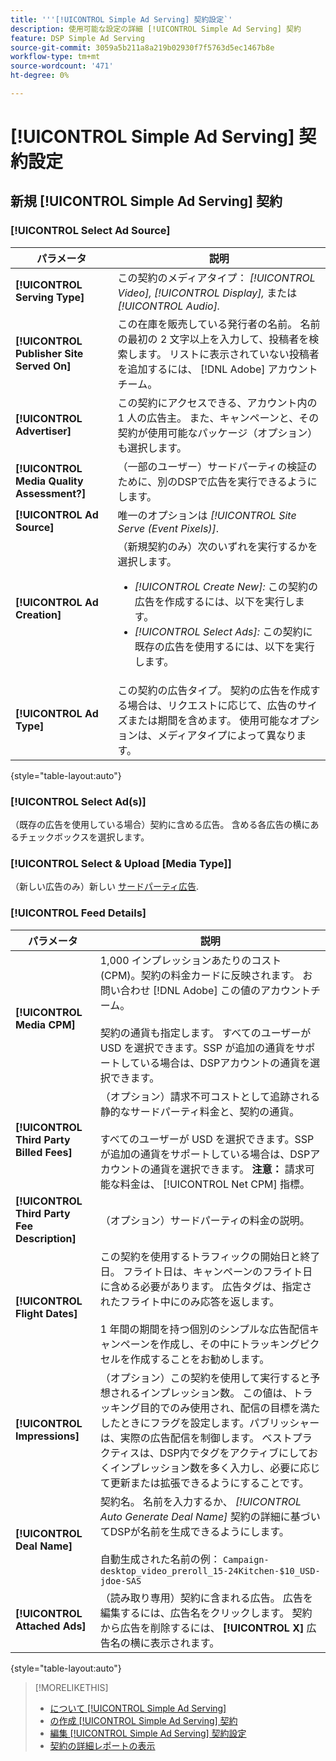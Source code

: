 ```yaml
---
title: '''[!UICONTROL Simple Ad Serving] 契約設定`'
description: 使用可能な設定の詳細 [!UICONTROL Simple Ad Serving] 契約
feature: DSP Simple Ad Serving
source-git-commit: 3059a5b211a8a219b02930f7f5763d5ec1467b8e
workflow-type: tm+mt
source-wordcount: '471'
ht-degree: 0%

---
```


# [!UICONTROL Simple Ad Serving] 契約設定

## 新規 [!UICONTROL Simple Ad Serving] 契約

### [!UICONTROL Select Ad Source]

| パラメータ | 説明 |
|-----------|-------------|
| **[!UICONTROL Serving Type]** | この契約のメディアタイプ： *[!UICONTROL Video],* *[!UICONTROL Display],* または *[!UICONTROL Audio].* |
| **[!UICONTROL Publisher Site Served On]** | この在庫を販売している発行者の名前。 名前の最初の 2 文字以上を入力して、投稿者を検索します。 リストに表示されていない投稿者を追加するには、 [!DNL Adobe] アカウントチーム。 |
| **[!UICONTROL Advertiser]** | この契約にアクセスできる、アカウント内の 1 人の広告主。 また、キャンペーンと、その契約が使用可能なパッケージ（オプション）も選択します。 |
| **[!UICONTROL Media Quality Assessment?]** | （一部のユーザー）サードパーティの検証のために、別のDSPで広告を実行できるようにします。 <!-- Who can select this? It's disabled for me. Need to see if there are additional fields when this is enabled. --> |
| **[!UICONTROL Ad Source]** | 唯一のオプションは *[!UICONTROL Site Serve (Event Pixels)]*. |
| **[!UICONTROL Ad Creation]** | （新規契約のみ）次のいずれを実行するかを選択します。<ul><li>*[!UICONTROL Create New]:* この契約の広告を作成するには、以下を実行します。</li><li>*[!UICONTROL Select Ads]:* この契約に既存の広告を使用するには、以下を実行します。</li></ul> |
| **[!UICONTROL Ad Type]** | この契約の広告タイプ。 契約の広告を作成する場合は、リクエストに応じて、広告のサイズまたは期間を含めます。 使用可能なオプションは、メディアタイプによって異なります。 |

{style=&quot;table-layout:auto&quot;}

### [!UICONTROL Select Ad(s)]

（既存の広告を使用している場合）契約に含める広告。 含める各広告の横にあるチェックボックスを選択します。

### [!UICONTROL Select & Upload [Media Type]]

（新しい広告のみ）新しい [サードパーティ広告](/help/dsp/campaign-management/ads/ad-create-multiple.md).

### [!UICONTROL Feed Details]

| パラメータ | 説明 |
|-----------|-------------|
| **[!UICONTROL Media CPM]** | 1,000 インプレッションあたりのコスト (CPM)。契約の料金カードに反映されます。 お問い合わせ [!DNL Adobe] この値のアカウントチーム。 <br><br>契約の通貨も指定します。 すべてのユーザーが USD を選択できます。SSP が追加の通貨をサポートしている場合は、DSPアカウントの通貨を選択できます。 |
| **[!UICONTROL Third Party Billed Fees]** | （オプション）請求不可コストとして追跡される静的なサードパーティ料金と、契約の通貨。<br><br>すべてのユーザーが USD を選択できます。SSP が追加の通貨をサポートしている場合は、DSPアカウントの通貨を選択できます。 **注意：** 請求可能な料金は、 [!UICONTROL Net CPM] 指標。 |
| **[!UICONTROL Third Party Fee Description]** | （オプション）サードパーティの料金の説明。 |
| **[!UICONTROL Flight Dates]** | この契約を使用するトラフィックの開始日と終了日。 フライト日は、キャンペーンのフライト日に含める必要があります。 広告タグは、指定されたフライト中にのみ応答を返します。<br><br> 1 年間の期間を持つ個別のシンプルな広告配信キャンペーンを作成し、その中にトラッキングピクセルを作成することをお勧めします。 |
| **[!UICONTROL Impressions]** | （オプション）この契約を使用して実行すると予想されるインプレッション数。 この値は、トラッキング目的でのみ使用され、配信の目標を満たしたときにフラグを設定します。パブリッシャーは、実際の広告配信を制御します。 ベストプラクティスは、DSP内でタグをアクティブにしておくインプレッション数を多く入力し、必要に応じて更新または拡張できるようにすることです。 |
| **[!UICONTROL Deal Name]** | 契約名。 名前を入力するか、 *[!UICONTROL Auto Generate Deal Name]* 契約の詳細に基づいてDSPが名前を生成できるようにします。<br><br>自動生成された名前の例： `Campaign-desktop_video_preroll_15-24Kitchen-$10_USD-jdoe-SAS` |
| **[!UICONTROL Attached Ads]** | （読み取り専用）契約に含まれる広告。 広告を編集するには、広告名をクリックします。 契約から広告を削除するには、 **[!UICONTROL X]** 広告名の横に表示されます。 |

{style=&quot;table-layout:auto&quot;}

<!-- 
## Existing Simple Ad Serving Deals

Changes aren't applied retroactively.
-->

<!-- completely different settings layout, so need a separate section for them -->

<!-- From Abhinav: Editable fields are Name, Start & End date, Impressions & CPM. Changes are not applied retroactively.

But I see:

| Parameter | Description |
|-----------|-------------|

| **[!UICONTROL Are you using Deal ID?] | (Read-only) Whether the deal was set up as a [!UICONTROL Deal ID] (*[!DNL Yes]*)  or a [!UICONTROL Simple Ad Serving] deal (*[!DNL No]*). |
| **[!UICONTROL Inventory Type] | (Read-only) The inventory type for the deal. |
| **[!UICONTROL Feed Name] | The name of the [!UICONTROL Simple Ad Serving] deal. |
| **[!UICONTROL Publisher Ad Server] | (Read-only)  |
| **[!UICONTROL Publisher maximum ad length] | The maximum length of the ad, per the publisher. |
| **[!UICONTROL Publisher minimum ad length] | The minimum length of the ad, per the publisher. |
| **[!UICONTROL Fill Type] | (Read-only)  |
| **[!UICONTROL Contracted CPM] | This field is required if billing through TubeMogul, but enter your CPM in this field to track your actual spend. |
| **[!UICONTROL 3rd party technology CPM] | (Optional)  |
| **[!UICONTROL Planned Flight Dates] | The beginning and end dates for the deal flight. These dates don't control ad delivery but are used to track delivery pacing. **THIS IS CONTRARY TO WHAT THE NEW DEAL SETTINGS ABOVE, FROM ABHINAV, SAY**> |
| **[!UICONTROL Target Impressions] | (Optional) The estimated number of impressions you expect to run using this deal. This value is used for tracking purposes only and to flag when delivery goals are met; the publisher controls actual ad delivery. The best practice is to enter a high number of impressions to keep the tag active within DSP so it can be renewed or extended if needed. |
 -->

>[!MORELIKETHIS]
>
>* [について [!UICONTROL Simple Ad Serving]](simple-deal-about.md)
>* [の作成 [!UICONTROL Simple Ad Serving] 契約](simple-deal-create.md)
>* [編集 [!UICONTROL Simple Ad Serving] 契約設定](simple-deal-edit.md)
>* [契約の詳細レポートの表示](/help/dsp/inventory/deal-view-report.md)


<!-- add back when reimplemented:
>* [View Event-Tracking Pixels for a [!UICONTROL Simple Ad Serving] Deal](simple-deal-show-pixels.md)
-->
